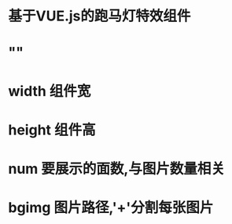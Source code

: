  #  基于VUE.js的跑马灯特效组件
 
 #  "<ridinglantern width='160px' height='600px' num='3' bgimg='路径1/xxx.jpg+路径2/xxx.jpg+路径3/xxx.png'></ridinglantern>"
 #  width   组件宽
 #  height  组件高
 #  num     要展示的面数,与图片数量相关
 #  bgimg   图片路径,'+'分割每张图片
